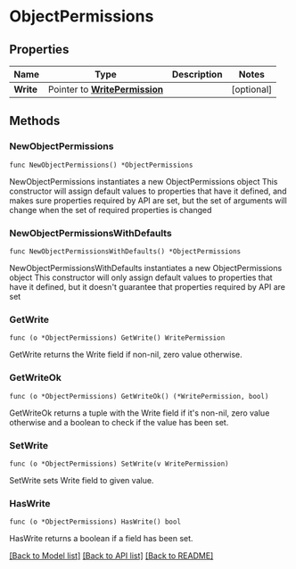 # ObjectPermissions

## Properties

Name | Type | Description | Notes
------------ | ------------- | ------------- | -------------
**Write** | Pointer to [**WritePermission**](WritePermission.md) |  | [optional] 

## Methods

### NewObjectPermissions

`func NewObjectPermissions() *ObjectPermissions`

NewObjectPermissions instantiates a new ObjectPermissions object
This constructor will assign default values to properties that have it defined,
and makes sure properties required by API are set, but the set of arguments
will change when the set of required properties is changed

### NewObjectPermissionsWithDefaults

`func NewObjectPermissionsWithDefaults() *ObjectPermissions`

NewObjectPermissionsWithDefaults instantiates a new ObjectPermissions object
This constructor will only assign default values to properties that have it defined,
but it doesn't guarantee that properties required by API are set

### GetWrite

`func (o *ObjectPermissions) GetWrite() WritePermission`

GetWrite returns the Write field if non-nil, zero value otherwise.

### GetWriteOk

`func (o *ObjectPermissions) GetWriteOk() (*WritePermission, bool)`

GetWriteOk returns a tuple with the Write field if it's non-nil, zero value otherwise
and a boolean to check if the value has been set.

### SetWrite

`func (o *ObjectPermissions) SetWrite(v WritePermission)`

SetWrite sets Write field to given value.

### HasWrite

`func (o *ObjectPermissions) HasWrite() bool`

HasWrite returns a boolean if a field has been set.


[[Back to Model list]](../README.md#documentation-for-models) [[Back to API list]](../README.md#documentation-for-api-endpoints) [[Back to README]](../README.md)


